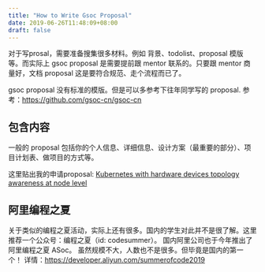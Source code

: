 ```yaml
---
title: "How to Write Gsoc Proposal"
date: 2019-06-26T11:48:09+08:00
draft: false
---
```


对于写prosal，需要准备搜集很多材料。例如 背景、todolist、proposal 模版等。而实际上 gsoc proposal 是需要提前跟 mentor 联系的。只要跟 mentor 商量好，文档 proposal 这是要符合规范、走个流程而已了。

gsoc proposal 没有标准的模版。但是可以多参考下往年同学写的 proposal.  参考：https://github.com/gsoc-cn/gsoc-cn

## 包含内容

一般的 proposal 包括你的个人信息、详细信息、设计方案（最重要的部分）、项目计划表、做项目的方式等。

这里贴出我的申请proposal: 
[Kubernetes with hardware devices topology awareness at node level](https://docs.google.com/document/d/10jZMwC8chOJknEwBastSQ5dYsasWG2UKT9SKNe73cDU/edit#)

## 阿里编程之夏

关于类似的编程之夏活动，实际上还有很多。国内的学生对此并不是很了解。这里推荐一个公众号：编程之夏（id: codesummer）。 国内阿里公司也于今年推出了 阿里编程之夏 ASoc。 虽然规模不大，人数也不是很多。但毕竟是国内的第一个！ 详情：https://developer.aliyun.com/summerofcode2019
